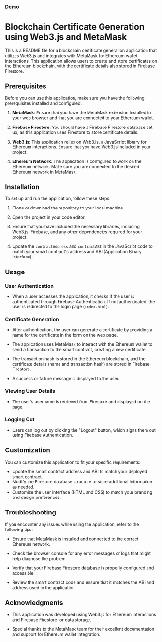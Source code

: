 ### <a href="https://abhinav7903.github.io/Blockchain_Certificate/" target="_blank"> Demo</a>

# Blockchain Certificate Generation using Web3.js and MetaMask

This is a README file for a blockchain certificate generation application that utilizes Web3.js and integrates with MetaMask for Ethereum wallet interactions. This application allows users to create and store certificates on the Ethereum blockchain, with the certificate details also stored in Firebase Firestore.

## Prerequisites

Before you can use this application, make sure you have the following prerequisites installed and configured:

1. **MetaMask**: Ensure that you have the MetaMask extension installed in your web browser and that you are connected to your Ethereum wallet.

2. **Firebase Firestore**: You should have a Firebase Firestore database set up, as this application uses Firestore to store certificate details.

3. **Web3.js**: This application relies on Web3.js, a JavaScript library for Ethereum interactions. Ensure that you have Web3.js included in your project.

4. **Ethereum Network**: The application is configured to work on the Ethereum network. Make sure you are connected to the desired Ethereum network in MetaMask.

## Installation

To set up and run the application, follow these steps:

1. Clone or download the repository to your local machine.

2. Open the project in your code editor.

3. Ensure that you have included the necessary libraries, including Web3.js, Firebase, and any other dependencies required for your project.

4. Update the `contractAddress` and `contractABI` in the JavaScript code to match your smart contract's address and ABI (Application Binary Interface).

## Usage

### User Authentication

- When a user accesses the application, it checks if the user is authenticated through Firebase Authentication. If not authenticated, the user is redirected to the login page (`index.html`).

### Certificate Generation

- After authentication, the user can generate a certificate by providing a name for the certificate in the form on the web page.

- The application uses MetaMask to interact with the Ethereum wallet to send a transaction to the smart contract, creating a new certificate.

- The transaction hash is stored in the Ethereum blockchain, and the certificate details (name and transaction hash) are stored in Firebase Firestore.

- A success or failure message is displayed to the user.

### Viewing User Details

- The user's username is retrieved from Firestore and displayed on the page.

### Logging Out

- Users can log out by clicking the "Logout" button, which signs them out using Firebase Authentication.

## Customization

You can customize this application to fit your specific requirements:

- Update the smart contract address and ABI to match your deployed smart contract.
- Modify the Firestore database structure to store additional information as needed.
- Customize the user interface (HTML and CSS) to match your branding and design preferences.

## Troubleshooting

If you encounter any issues while using the application, refer to the following tips:

- Ensure that MetaMask is installed and connected to the correct Ethereum network.

- Check the browser console for any error messages or logs that might help diagnose the problem.

- Verify that your Firebase Firestore database is properly configured and accessible.

- Review the smart contract code and ensure that it matches the ABI and address used in the application.


## Acknowledgments

- This application was developed using Web3.js for Ethereum interactions and Firebase Firestore for data storage.

- Special thanks to the MetaMask team for their excellent documentation and support for Ethereum wallet integration.

